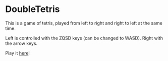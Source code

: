 # DoubleTetris

This is a game of tetris, played from left to right and right to left at the same time.

Left is controlled with the ZQSD keys (can be changed to WASD). Right with the arrow keys.

Play it [here](http://jasper-m.github.io/doubletetris/)!
